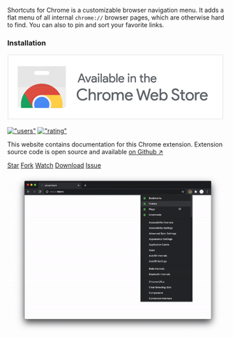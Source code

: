 Shortcuts for Chrome is a customizable browser navigation menu. It adds a flat menu of all internal `chrome://` browser
pages, which are otherwise hard to find. You can also to pin and sort your favorite links.

### **Installation**

[!["install at chrome web store"][badge]][cws]

[!["users"][user_shield]][cws]  [!["rating"][rate_shield]][cws]

This website contains documentation for this Chrome extension. 
Extension source code is open source and available [on Github ↗][gh]

[//]: # (github buttons)
<a class="github-button"
href="https://github.com/MobileFirstLLC/shortcuts-for-chrome"
data-color-scheme="light" data-icon="octicon-star" data-size="large"
aria-label="Star MobileFirstLLC/shortcuts-for-chrome on GitHub">Star</a>
<a class="github-button"
href="https://github.com/MobileFirstLLC/shortcuts-for-chrome/fork"
data-color-scheme="light" data-icon="octicon-repo-forked" data-size="large"
aria-label="Fork MobileFirstLLC/shortcuts-for-chrome on GitHub">Fork</a>
<a class="github-button"
href="https://github.com/MobileFirstLLC/shortcuts-for-chrome/subscription"
data-color-scheme="light" data-icon="octicon-eye" data-size="large"
aria-label="Watch MobileFirstLLC/shortcuts-for-chrome on GitHub">Watch</a>
<a class="github-button"
href="https://github.com/MobileFirstLLC/shortcuts-for-chrome/archive/main.zip"
data-color-scheme="light" data-icon="octicon-download" data-size="large"
aria-label="Download MobileFirstLLC/shortcuts-for-chrome on GitHub">Download</a>
<a class="github-button"
href="https://github.com/MobileFirstLLC/shortcuts-for-chrome/issues"
data-color-scheme="light" data-icon="octicon-issue-opened" data-size="large"
aria-label="Issue MobileFirstLLC/shortcuts-for-chrome on GitHub">Issue</a>

!["preview][preview]

<style>
article p{font-size: 110%; line-height: 2; margin:1rem auto;}
article #installation + p img {width: 90%; max-width: 300px}
</style>

[cws]: https://chrome.google.com/webstore/detail/jnmekaomnicdcpgdndekkmojfomifjal

[gh]: https://github.com/MobileFirstLLC/shortcuts-for-chrome

[badge]: https://raw.githubusercontent.com/MobileFirstLLC/shortcuts-for-chrome/main/assets/badge.png

[preview]: https://raw.githubusercontent.com/MobileFirstLLC/shortcuts-for-chrome/main/assets/preview.gif

[user_shield]: https://img.shields.io/chrome-web-store/users/jnmekaomnicdcpgdndekkmojfomifjal?style=flat

[rate_shield]: https://img.shields.io/chrome-web-store/stars/jnmekaomnicdcpgdndekkmojfomifjal?style=flat
